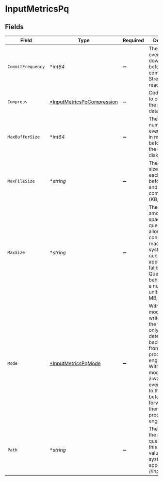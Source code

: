 # InputMetricsPq


## Fields

| Field                                                                                                                                                                                                                                         | Type                                                                                                                                                                                                                                          | Required                                                                                                                                                                                                                                      | Description                                                                                                                                                                                                                                   |
| --------------------------------------------------------------------------------------------------------------------------------------------------------------------------------------------------------------------------------------------- | --------------------------------------------------------------------------------------------------------------------------------------------------------------------------------------------------------------------------------------------- | --------------------------------------------------------------------------------------------------------------------------------------------------------------------------------------------------------------------------------------------- | --------------------------------------------------------------------------------------------------------------------------------------------------------------------------------------------------------------------------------------------- |
| `CommitFrequency`                                                                                                                                                                                                                             | **int64*                                                                                                                                                                                                                                      | :heavy_minus_sign:                                                                                                                                                                                                                            | The number of events to send downstream before committing that Stream has read them.                                                                                                                                                          |
| `Compress`                                                                                                                                                                                                                                    | [*InputMetricsPqCompression](../../models/shared/inputmetricspqcompression.md)                                                                                                                                                                | :heavy_minus_sign:                                                                                                                                                                                                                            | Codec to use to compress the persisted data.                                                                                                                                                                                                  |
| `MaxBufferSize`                                                                                                                                                                                                                               | **int64*                                                                                                                                                                                                                                      | :heavy_minus_sign:                                                                                                                                                                                                                            | The maximum number of events to hold in memory before writing the events to disk.                                                                                                                                                             |
| `MaxFileSize`                                                                                                                                                                                                                                 | **string*                                                                                                                                                                                                                                     | :heavy_minus_sign:                                                                                                                                                                                                                            | The maximum size to store in each queue file before closing and optionally compressing (KB, MB, etc.).                                                                                                                                        |
| `MaxSize`                                                                                                                                                                                                                                     | **string*                                                                                                                                                                                                                                     | :heavy_minus_sign:                                                                                                                                                                                                                            | The maximum amount of disk space the queue is allowed to consume. Once reached, the system stops queueing and applies the fallback Queue-full behavior. Enter a numeral with units of KB, MB, etc.                                            |
| `Mode`                                                                                                                                                                                                                                        | [*InputMetricsPqMode](../../models/shared/inputmetricspqmode.md)                                                                                                                                                                              | :heavy_minus_sign:                                                                                                                                                                                                                            | With Smart mode, PQ will write events to the filesystem only when it detects backpressure from the processing engine. With Always On mode, PQ will always write events directly to the queue before forwarding them to the processing engine. |
| `Path`                                                                                                                                                                                                                                        | **string*                                                                                                                                                                                                                                     | :heavy_minus_sign:                                                                                                                                                                                                                            | The location for the persistent queue files. To this field's value, the system will append: /<worker-id>/inputs/<input-id>.                                                                                                                   |